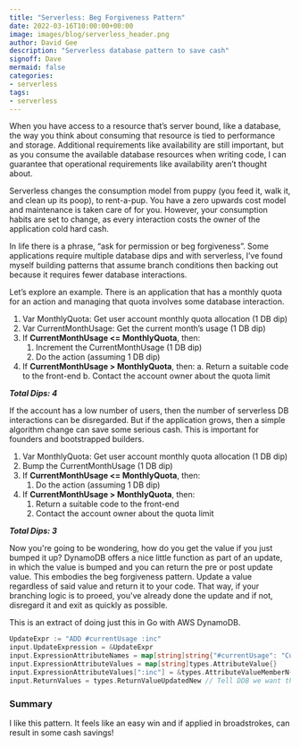 ```yaml
---
title: "Serverless: Beg Forgiveness Pattern"
date: 2022-03-16T10:00:00+00:00
image: images/blog/serverless_header.png
author: David Gee
description: "Serverless database pattern to save cash"
signoff: Dave
mermaid: false
categories: 
- serverless
tags:
- serverless
---
```

When you have access to a resource that’s server bound, like a database, the way you think about consuming that resource is tied to performance and storage. Additional requirements like availability are still important, but as you consume the available database resources when writing code, I can guarantee that operational requirements like availability aren’t thought about.

Serverless changes the consumption model from puppy (you feed it, walk it, and clean up its poop), to rent-a-pup. You have a zero upwards cost model and maintenance is taken care of for you. However, your consumption habits are set to change, as every interaction costs the owner of the application cold hard cash.

In life there is a phrase, “ask for permission or beg forgiveness”. Some applications require multiple database dips and with serverless, I’ve found myself building patterns that assume branch conditions then backing out because it requires fewer database interactions.

Let’s explore an example. There is an application that has a monthly quota for an action and managing that quota involves some database interaction.


1. Var MonthlyQuota: Get user account monthly quota allocation (1 DB dip)
2. Var CurrentMonthUsage: Get the current month’s usage (1 DB dip)
3. If **CurrentMonthUsage <= MonthlyQuota**, then:
    1. Increment the CurrentMonthUsage (1 DB dip)
    2. Do the action (assuming 1 DB dip)
4. If **CurrentMonthUsage > MonthlyQuota**, then:
    a. Return a suitable code to the front-end
    b. Contact the account owner about the quota limit

__*Total Dips: 4*__

If the account has a low number of users, then the number of serverless DB interactions can be disregarded. But if the application grows, then a simple algorithm change can save some serious cash. This is important for founders and bootstrapped builders.

1. Var MonthlyQuota: Get user account monthly quota allocation (1 DB dip)
2. Bump the CurrentMonthUsage (1 DB dip)
3. If **CurrentMonthUsage <= MonthlyQuota**, then:
    1. Do the action (assuming 1 DB dip)
4. If **CurrentMonthUsage > MonthlyQuota**, then:
    1. Return a suitable code to the front-end
    2. Contact the account owner about the quota limit

__*Total Dips: 3*__

Now you're going to be wondering, how do you get the value if you just bumped it up? DynamoDB offers a nice little function as part of an update, in which the value is bumped and you can return the pre or post update value. This embodies the beg forgiveness pattern. Update a value regardless of said value and return it to your code. That way, if your branching logic is to proeed, you've already done the update and if not, disregard it and exit as quickly as possible.

This is an extract of doing just this in Go with AWS DynamoDB.

```go
UpdateExpr := "ADD #currentUsage :inc"
input.UpdateExpression = &UpdateExpr
input.ExpressionAttributeNames = map[string]string{"#currentUsage": "CurrentUsage"}
input.ExpressionAttributeValues = map[string]types.AttributeValue{}
input.ExpressionAttributeValues[":inc"] = &types.AttributeValueMemberN{Value: "1"}
input.ReturnValues = types.ReturnValueUpdatedNew // Tell DDB we want the new value
```

### Summary 

I like this pattern. It feels like an easy win and if applied in broadstrokes, can result in some cash savings! 
